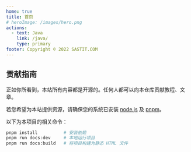 ```yaml
---
home: true
title: 首页
# heroImage: /images/hero.png
actions:
  - text: Java
    link: /java/
    type: primary
footer: Copyright © 2022 SASTIT.COM
---
```

## 贡献指南

正如你所看到，本站所有内容都是开源的。任何人都可以向本仓库贡献教程、文章。

若您希望为本站提供资源，请确保您的系统已安装 [node.js](https://nodejs.org/zh-cn/) 及 [pnpm](https://pnpm.io/zh/)。

以下为本项目的相关命令：

```bash
pnpm install          # 安装依赖
pnpm run docs:dev     # 本地运行项目
pnpm run docs:build   # 将项目构建为静态 HTML 文件
```

